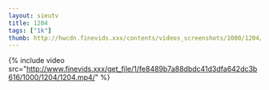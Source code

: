 ```yaml
--- 
layout: sieutv
title: 1204
tags: ["1k"]
thumb: http://hwcdn.finevids.xxx/contents/videos_screenshots/1000/1204/preview.mp4.jpg
---
```

{% include video src="http://www.finevids.xxx/get_file/1/fe8489b7a88dbdc41d3dfa642dc3b616/1000/1204/1204.mp4/" %} 
